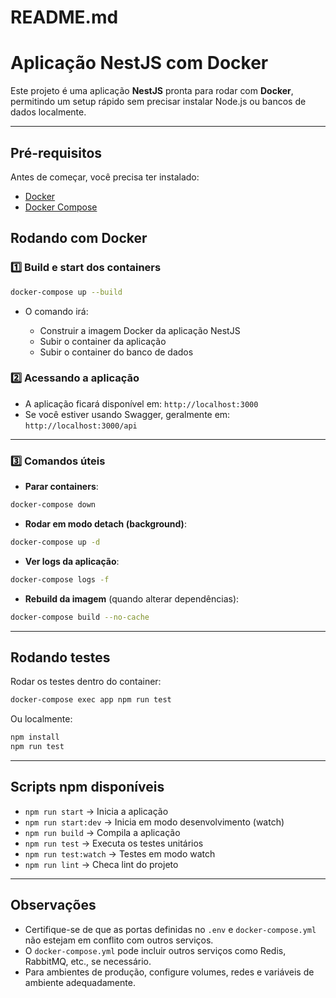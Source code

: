 # README.md

# Aplicação NestJS com Docker

Este projeto é uma aplicação **NestJS** pronta para rodar com **Docker**, permitindo um setup rápido sem precisar instalar Node.js ou bancos de dados localmente.

---

## Pré-requisitos

Antes de começar, você precisa ter instalado:

* [Docker](https://www.docker.com/get-started)
* [Docker Compose](https://docs.docker.com/compose/install/)

## Rodando com Docker

### 1️⃣ Build e start dos containers

```bash
docker-compose up --build
```

* O comando irá:

  * Construir a imagem Docker da aplicação NestJS
  * Subir o container da aplicação
  * Subir o container do banco de dados

### 2️⃣ Acessando a aplicação

* A aplicação ficará disponível em: `http://localhost:3000`
* Se você estiver usando Swagger, geralmente em: `http://localhost:3000/api`

---

### 3️⃣ Comandos úteis

* **Parar containers**:

```bash
docker-compose down
```

* **Rodar em modo detach (background)**:

```bash
docker-compose up -d
```

* **Ver logs da aplicação**:

```bash
docker-compose logs -f
```

* **Rebuild da imagem** (quando alterar dependências):

```bash
docker-compose build --no-cache
```

---

## Rodando testes

Rodar os testes dentro do container:

```bash
docker-compose exec app npm run test
```

Ou localmente:

```bash
npm install
npm run test
```

---

## Scripts npm disponíveis

* `npm run start` → Inicia a aplicação
* `npm run start:dev` → Inicia em modo desenvolvimento (watch)
* `npm run build` → Compila a aplicação
* `npm run test` → Executa os testes unitários
* `npm run test:watch` → Testes em modo watch
* `npm run lint` → Checa lint do projeto

---

## Observações

* Certifique-se de que as portas definidas no `.env` e `docker-compose.yml` não estejam em conflito com outros serviços.
* O `docker-compose.yml` pode incluir outros serviços como Redis, RabbitMQ, etc., se necessário.
* Para ambientes de produção, configure volumes, redes e variáveis de ambiente adequadamente.

